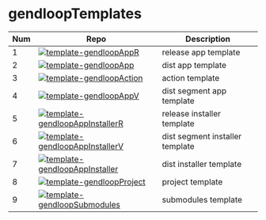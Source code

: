 # gendloopTemplates

| **Num** | **Repo** | **Description** |
| ---- | ---- | ---- |
| 1 | [![template-gendloopAppR](https://img.shields.io/static/v1?label=Template&message=template-gendloopAppR&color=blue)](https://github.com/gendloop/template-gendloopAppR)| release app template |
| 2 | [![template-gendloopApp](https://img.shields.io/static/v1?label=Template&message=template-gendloopApp&color=blue)](https://github.com/gendloop/template-gendloopApp)| dist app template |
| 3 | [![template-gendloopAction](https://img.shields.io/static/v1?label=Template&message=template-gendloopAction&color=blue)](https://github.com/gendloop/template-gendloopAction)| action template |
| 4 | [![template-gendloopAppV](https://img.shields.io/static/v1?label=Template&message=template-gendloopAppV&color=blue)](https://github.com/gendloop/template-gendloopAppV)| dist segment app template |
| 5 | [![template-gendloopAppInstallerR](https://img.shields.io/static/v1?label=Template&message=template-gendloopAppInstallerR&color=blue)](https://github.com/gendloop/template-gendloopAppInstallerR)| release installer template |
| 6 | [![template-gendloopAppInstallerV](https://img.shields.io/static/v1?label=Template&message=template-gendloopAppInstallerV&color=blue)](https://github.com/gendloop/template-gendloopAppInstallerV)| dist segment installer template |
| 7 | [![template-gendloopAppInstaller](https://img.shields.io/static/v1?label=Template&message=template-gendloopAppInstaller&color=blue)](https://github.com/gendloop/template-gendloopAppInstaller)| dist installer template |
| 8 | [![template-gendloopProject](https://img.shields.io/static/v1?label=Template&message=template-gendloopProject&color=blue)](https://github.com/gendloop/template-gendloopProject)| project template |
| 9 | [![template-gendloopSubmodules](https://img.shields.io/static/v1?label=Template&message=template-gendloopSubmodules&color=blue)](https://github.com/gendloop/template-gendloopSubmodules)| submodules template |

